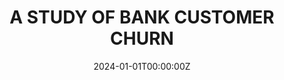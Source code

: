 ---
title: A STUDY OF BANK CUSTOMER CHURN
summary: I conducted a comprehensive statistical analysis to delve into the behavior of bank customers. Employing advanced machine learning techniques, I focused on developing predictive models to ascertain whether a customer is likely to churn or not. The model achieving the highest F1 score is Gradient Boosting, reaching an accuracy of 91%. This initiative aimed not only to understand the patterns in customer behavior but also to implement proactive measures for predicting and preventing customer churn within the banking context.

tags:
  - Machine Learning
date: '2024-01-01T00:00:00Z'

# Optional external URL for project (replaces project detail page).
external_link: https://mus514.github.io/Bank-customer-churn/

image:
  focal_point: Smart
---
